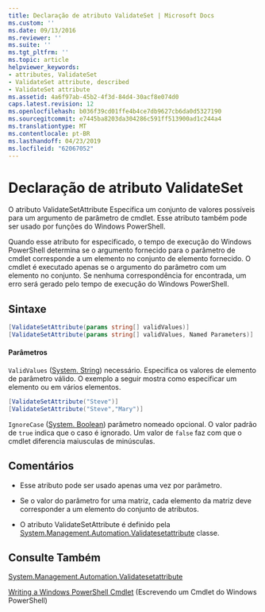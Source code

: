 ```yaml
---
title: Declaração de atributo ValidateSet | Microsoft Docs
ms.custom: ''
ms.date: 09/13/2016
ms.reviewer: ''
ms.suite: ''
ms.tgt_pltfrm: ''
ms.topic: article
helpviewer_keywords:
- attributes, ValidateSet
- ValidateSet attribute, described
- ValidateSet attribute
ms.assetid: 4a6f97ab-45b2-4f3d-84d4-30acf8e074d0
caps.latest.revision: 12
ms.openlocfilehash: b036f39cd01ffe4b4ce7db9627cb6da0d5327190
ms.sourcegitcommit: e7445ba8203da304286c591ff513900ad1c244a4
ms.translationtype: MT
ms.contentlocale: pt-BR
ms.lasthandoff: 04/23/2019
ms.locfileid: "62067052"
---
```

# <a name="validateset-attribute-declaration"></a>Declaração de atributo ValidateSet

O atributo ValidateSetAttribute Especifica um conjunto de valores possíveis para um argumento de parâmetro de cmdlet. Esse atributo também pode ser usado por funções do Windows PowerShell.

Quando esse atributo for especificado, o tempo de execução do Windows PowerShell determina se o argumento fornecido para o parâmetro de cmdlet corresponde a um elemento no conjunto de elemento fornecido. O cmdlet é executado apenas se o argumento do parâmetro com um elemento no conjunto. Se nenhuma correspondência for encontrada, um erro será gerado pelo tempo de execução do Windows PowerShell.

## <a name="syntax"></a>Sintaxe

```csharp
[ValidateSetAttribute(params string[] validValues)]
[ValidateSetAttribute(params string[] validValues, Named Parameters)]
```

#### <a name="parameters"></a>Parâmetros

`ValidValues` ([System. String](/dotnet/api/System.String)) necessário. Especifica os valores de elemento de parâmetro válido. O exemplo a seguir mostra como especificar um elemento ou em vários elementos.

```csharp
[ValidateSetAttribute("Steve")]
[ValidateSetAttribute("Steve","Mary")]
```

`IgnoreCase` ([System. Boolean](/dotnet/api/System.Boolean)) parâmetro nomeado opcional. O valor padrão de `true` indica que o caso é ignorado. Um valor de `false` faz com que o cmdlet diferencia maiusculas de minúsculas.

## <a name="remarks"></a>Comentários

- Esse atributo pode ser usado apenas uma vez por parâmetro.

- Se o valor do parâmetro for uma matriz, cada elemento da matriz deve corresponder a um elemento do conjunto de atributos.

- O atributo ValidateSetAttribute é definido pela [System.Management.Automation.Validatesetattribute](/dotnet/api/System.Management.Automation.ValidateSetAttribute) classe.

## <a name="see-also"></a>Consulte Também

[System.Management.Automation.Validatesetattribute](/dotnet/api/System.Management.Automation.ValidateSetAttribute)

[Writing a Windows PowerShell Cmdlet](./writing-a-windows-powershell-cmdlet.md) (Escrevendo um Cmdlet do Windows PowerShell)
